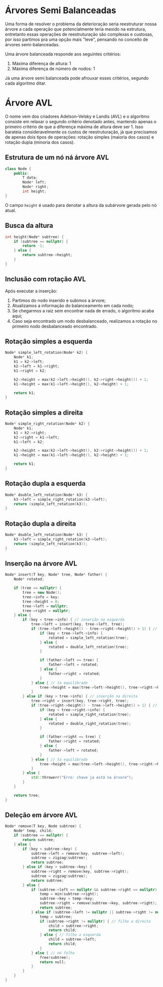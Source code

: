 # Árvores Semi Balanceadas

Uma forma de resolver o problema da deterioração seria reestruturar nossa árvore a cada operação que potencialmente teria mexido na estrutura, entretanto essas operações de reestruturação são complexas e custosas, por isso partimos pra uma opção mais "leve", pensando no conceito de árvores semi-balanceadas.

Uma árvore balanceada responde aos seguintes critérios:

1. Máxima diferença de altura: 1
2. Máxima diferença de número de nodos: 1

Já uma árvore semi balanceada pode afrouxar esses critérios, segundo cada algoritmo ditar.

# Árvore AVL

O nome vem dos criadores Adelson-Velsky e Landis (_AVL_) e o algoritmo consiste em relaxar o segundo critério denotado antes, mantendo apenas o primeiro critério de que a diferença máxima de altura deve ser 1. Isso barateia consideravelmente os custos de reestruturação, já que precisamos de apenas dois tipos de operações: rotação simples (maioria dos casos) e rotação dupla (minoria dos casos).

## Estrutura de um nó ná árvore AVL

```c++
class Node {
    public:
        T data;
        Node* left;
        Node* right;
        int height;
}
``` 

O campo `height` é usado para denotar a altura da subárvore gerada pelo nó atual.

## Busca da altura

```c++
int height(Node* subtree) {
    if (subtree == nullptr) {
        return -1;
    } else {
        return subtree->height;
    }
}
```

## Inclusão com rotação AVL

Após executar a inserção:

1. Partimos do nodo inserido e subimos a árvore;
2. Atualizamos a informação do balanceamento em cada nodo;
3. Se chegarmos a raiz sem encontrar nada de errado, o algoritmo acaba aqui;
4. Caso seja encontrado um nodo desbalanceado, realizamos a rotação no primeiro nodo desbalanceado encontrado.

## Rotação simples a esquerda

```c++
Node* simple_left_rotation(Node* k2) {
    Node* k1;
    k1 = k2->left;
    k2->left = k1->right;
    k1->right = k2;

    k2->height = max(k2->left->height(), k2->right->height()) + 1;
    k1->height = max(k1->left->height(), k2->height) + 1;

    return k1;
} 
```

## Rotação simples a direita

```c++
Node* simple_right_rotation(Node* k2) {
    Node* k1;
    k1 = k2->right;
    k2->right = k1->left;
    k1->left = k2;

    k2->height = max(k2->left->height(), k2->right->height()) + 1;
    k1->height = max(k1->left->height(), k2->height) + 1;

    return k1;
} 
```

## Rotação dupla a esquerda

```c++
Node* double_left_rotation(Node* k3) {
    k3->left = simple_right_rotation(k3->left);
    return (simple_left_rotation(k3));
}
```

## Rotação dupla a direita

```c++
Node* double_left_rotation(Node* k3) {
    k3->left = simple_right_rotation(k3->left);
    return (simple_left_rotation(k3));
}
```

## Inserção na árvore AVL

```c++
Node* insert(T key, Node* tree, Node* father) {
    Node* rotated;

    if (tree == nullptr) {
        tree = new Node();
        tree->info = key;
        tree->height = 0;
        tree->left = nullptr;
        tree->right = nullptr;
    } else {
        if (key < tree->info) { // inserção na esquerda
            tree->left = insert(key, tree->left, tree);
            if (tree->left->height() - tree->right->height() > 1) { // desequilibrio
                if (key < tree->left->info) {
                    rotated = simple_left_rotation(tree);
                } else {
                    rotated = double_left_rotation(tree);
                }

                if (father->left == tree) {
                    father->left = rotated;
                } else {
                    father->right = rotated;
                }
            } else { // ta equilibrado
                tree->height = max(tree->left->height(), tree->right->height()) + 1;
            }
        } else if (key > tree->info) { // inserção na direita
            tree->right = insert(key, tree->right, tree);
            if (tree->right->height() - tree->left->height() > 1) { // desequilibrio
                if (key < tree->right->info) {
                    rotated = simple_right_rotation(tree);
                } else {
                    rotated = double_right_rotation(tree);
                }

                if (father->right == tree) {
                    father->right = rotated;
                } else {
                    father->left = rotated;
                }
            } else { // ta equilibrado
                tree->height = max(tree->left->height(), tree->right->height()) + 1;
            }
        } else {
            std::throwerr("Erro: chave ja está na árvore");
        }
    }

    return tree;
}
```

## Deleção em árvore AVL

```c++
Node* remove(T key, Node subtree) {
    Node* temp, child;
    if (subtree == nullptr) {
        return subtree;
    } else {
        if (key < subtree->key) {
            subtree->left = remove(key, subtree->left);
            subtree = zigzag(subtree);
            return subtree;
        } else if (key > subtree->key) {
            subtree->right = remove(key, subtree->right);
            subtree = zigzag(subtree);
            return subtree;
        } else {
            if (subtree->left == nullptr && subtree->right == nullptr) { // 2 filhos
                temp = min(subtree->right);
                subtree->key = temp->key;
                subtree->right = remove(subtree->key, subtree->right);
                return subtree;
            } else if (subtree->left != nullptr || subtree->right != nullptr) { // 1 filho
                temp = subtree;
                if (subtree->right != nullptr) { // filho a direita
                    child = subtree->right;
                    return child;
                } else { // filho a esquerda
                    child = subtree->left;
                    return child;
                }
            } else { // nó folha
                free(subtree);
                return null;
            }
        }
    }
}
```